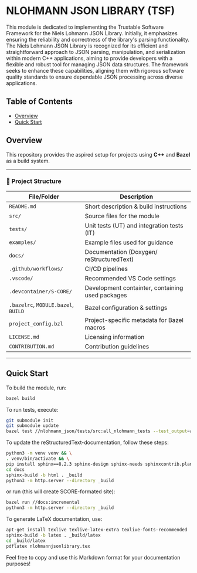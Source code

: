 # NLOHMANN JSON LIBRARY (TSF)

This module is dedicated to implementing the Trustable Software Framework for the Niels Lohmann JSON Library. Initially, it emphasizes ensuring the reliability and correctness of the library's parsing functionality. The Niels Lohmann JSON Library is recognized for its efficient and straightforward approach to JSON parsing, manipulation, and serialization within modern C++ applications, aiming to provide developers with a flexible and robust tool for managing JSON data structures. The framework seeks to enhance these capabilities, aligning them with rigorous software quality standards to ensure dependable JSON processing across diverse applications.

## Table of Contents

- [Overview](#overview)
- [Quick Start](#quick-start)

## Overview

This repository provides the aspired setup for projects using **C++** and **Bazel** as a build system.

---

### 📂 Project Structure

| File/Folder                         | Description                                       |
| ----------------------------------- | ------------------------------------------------- |
| `README.md`                         | Short description & build instructions            |
| `src/`                              | Source files for the module                       |
| `tests/`                            | Unit tests (UT) and integration tests (IT)        |
| `examples/`                         | Example files used for guidance                   |
| `docs/`                             | Documentation (Doxygen/ reStructuredText)         |
| `.github/workflows/`                | CI/CD pipelines                                   |
| `.vscode/`                          | Recommended VS Code settings                      |
| `.devcontainer/S-CORE/`             | Development containter, containing used packages  |
| `.bazelrc`, `MODULE.bazel`, `BUILD` | Bazel configuration & settings                    |
| `project_config.bzl`                | Project-specific metadata for Bazel macros        |
| `LICENSE.md`                        | Licensing information                             |
| `CONTRIBUTION.md`                   | Contribution guidelines                           |

---

## Quick Start

To build the module, run:

```bash
bazel build
```
To run tests, execute:

```bash
git submodule init
git submodule update
bazel test //nlohmann_json/tests/src:all_nlohmann_tests --test_output=all
```

To update the reStructuredText-documentation, follow these steps:

```bash
python3 -m venv venv && \
. venv/bin/activate && \
pip install sphinx==8.2.3 sphinx-design sphinx-needs sphinxcontrib.plantuml
cd docs
sphinx-build -b html . _build
python3 -m http.server --directory _build
```

or run (this will create SCORE-formated site):

```bash
bazel run //docs:incremental
python3 -m http.server --directory _build
```

To generate LaTeX documentation, use:
```bash
apt-get install texlive texlive-latex-extra texlive-fonts-recommended
sphinx-build -b latex . _build/latex
cd _build/latex
pdflatex nlohmannjsonlibrary.tex
```

Feel free to copy and use this Markdown format for your documentation purposes!
